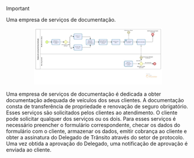 > [!IMPORTANT]
>Uma empresa de serviços de documentação.

<p align="center">
  <img alt="processo" src="imagem/processo02.jpg" width="350px" />
</p>

Uma empresa de serviços de documentação é dedicada a obter documentação adequada de veículos dos seus clientes. A documentação consta de transferência de propriedade e renovação de seguro obrigatório. Esses serviços são solicitados pelos clientes ao atendimento. O cliente pode solicitar qualquer dos serviços ou os dois. Para esses serviços é necessário preencher o formulário correspondente, checar os dados do formulário com o cliente, armazenar os dados, emitir cobrança ao cliente e obter a assinatura do Delegado de Trânsito através do setor de protocolo. Uma vez obtida a aprovação do Delegado, uma notificação de aprovação é enviada ao cliente.